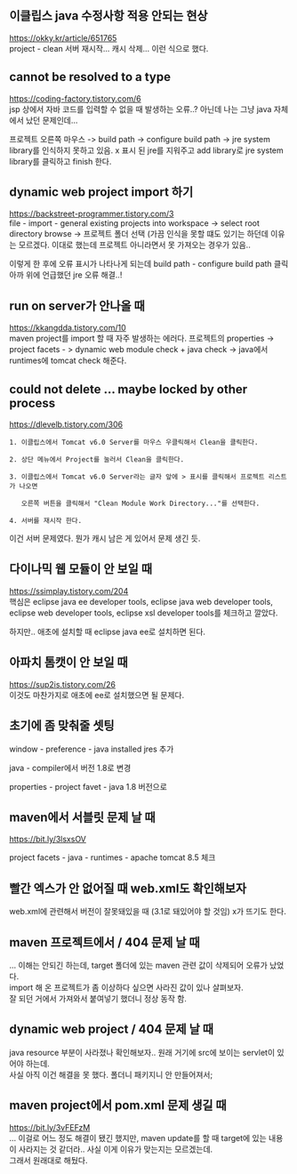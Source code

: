 ## 이클립스 java 수정사항 적용 안되는 현상
https://okky.kr/article/651765   
project - clean
서버 재시작... 캐시 삭제... 이런 식으로 했다.

## cannot be resolved to a type
https://coding-factory.tistory.com/6   
jsp 상에서 자바 코드를 입력할 수 없을 때 발생하는 오류..?
아닌데 나는 그냥 java 자체에서 났던 문제인데...

프로젝트 오른쪽 마우스 -> build path -> configure build path ->
jre system library를 인식하지 못하고 있음.
x 표시 된 jre를 지워주고 add library로 jre system library를 클릭하고 finish 한다.

## dynamic web project import 하기
https://backstreet-programmer.tistory.com/3   
file - import - general existing projects into workspace -> select root directory browse -> 프로젝트 폴더 선택
(가끔 인식을 못할 떄도 있기는 하던데 이유는 모르겠다.
이대로 했는데 프로젝트 아니라면서 못 가져오는 경우가 있음..

이렇게 한 후에 오류 표시가 나타나게 되는데
build path - configure build path 클릭
아까 위에 언급했던 jre 오류 해결..!

## run on server가 안나올 때
https://kkangdda.tistory.com/10   
maven project를 import 할 때 자주 발생하는 에러다.
프로젝트의 properties -> project facets - > dynamic web module check + java check -> java에서 runtimes에 tomcat check 해준다.

## could not delete ... maybe locked by other process
https://dlevelb.tistory.com/306   
```
1. 이클립스에서 Tomcat v6.0 Server를 마우스 우클릭해서 Clean을 클릭한다.

2. 상단 메뉴에서 Project를 눌러서 Clean을 클릭한다.

3. 이클립스에서 Tomcat v6.0 Server라는 글자 앞에 > 표시를 클릭해서 프로젝트 리스트가 나오면

   오른쪽 버튼을 클릭해서 "Clean Module Work Directory..."를 선택한다.

4. 서버를 재시작 한다.
```

이건 서버 문제였다. 뭔가 캐시 남은 게 있어서 문제 생긴 듯.

## 다이나믹 웹 모듈이 안 보일 때
https://ssimplay.tistory.com/204   
핵심은 eclipse java ee developer tools,
eclipse java web developer tools,
eclipse web developer tools,
eclipse xsl developer tools를 체크하고 깔았다.

하지만.. 애초에 설치할 때 eclipse java ee로 설치하면 된다.

## 아파치 톰캣이 안 보일 때
https://sup2is.tistory.com/26      
이것도 마찬가지로 애초에 ee로 설치했으면 될 문제다.

## 초기에 좀 맞춰줄 셋팅
window - preference - java installed jres 추가

java - compiler에서 버전 1.8로 변경

properties - project favet - java 1.8 버전으로

## maven에서 서블릿 문제 날 때 
https://bit.ly/3lsxsOV  

project facets - java - runtimes - apache tomcat 8.5 체크

## 빨간 엑스가 안 없어질 때 web.xml도 확인해보자
web.xml에 관련해서 버전이 잘못돼있을 때 (3.1로 돼있어야 할 것임) x가 뜨기도 한다.

## maven 프로젝트에서 / 404 문제 날 때
... 이해는 안되긴 하는데, target 폴더에 있는 maven 관련 값이 삭제되어 오류가 났었다.    
import 해 온 프로젝트가 좀 이상하다 싶으면 사라진 값이 있나 살펴보자.  
잘 되던 거에서 가져와서 붙여넣기 했더니 정상 동작 함.

## dynamic web project / 404 문제 날 때 
java resource 부분이 사라졌나 확인해보자.. 원래 거기에 src에 보이는 servlet이 있어야 하는데.   
사실 아직 이건 해결을 못 했다. 폴더니 패키지니 안 만들어져서;

## maven project에서 pom.xml 문제 생길 때 
https://bit.ly/3vFEFzM   
... 이걸로 어느 정도 해결이 됐긴 했지만, maven update를 할 때 target에 있는 내용이 사라지는 것 같더라..  사실 이게 이유가 맞는지는 모르겠는데.   
그래서 원래대로 해뒀다. 
